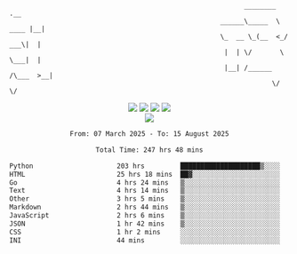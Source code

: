 ```
                                                           ________        .__ 
                                                     ______\_____  \  ____ |__|
                                                     \_  __ \_(__  <_/ ___\|  |
                                                      |  | \/       \  \___|  |
                                                      |__| /______  /\___  >__|
                                                                  \/     \/    
```

<div align="center">
  <img src="https://komarev.com/ghpvc/?username=r3ci&label=Profile%20views&color=000000&style=for-the-badge"/>
  <img src="https://img.shields.io/github/followers/R3CI?color=black&style=for-the-badge&logo=github&label=Follows"/>
  <img src="https://img.shields.io/github/stars/R3CI?color=black&style=for-the-badge&logo=github&label=Stars"/>
 
  <img src="https://github-widgetbox.vercel.app/api/profile?username=R3CI&data=followers,repositories,stars,commits&theme=rgb">
  <br>

  <img src="https://github-widgetbox.vercel.app/api/skills?languages=python,go,json&theme=rgb&includeNames=true">
  <br>
  
</p>

<!--START_SECTION:waka-->

```txt
From: 07 March 2025 - To: 15 August 2025

Total Time: 247 hrs 48 mins

Python                     203 hrs         ████████████████████▒░░░░   80.91 %
HTML                       25 hrs 18 mins  ██▓░░░░░░░░░░░░░░░░░░░░░░   10.09 %
Go                         4 hrs 24 mins   ▒░░░░░░░░░░░░░░░░░░░░░░░░   01.75 %
Text                       4 hrs 14 mins   ▒░░░░░░░░░░░░░░░░░░░░░░░░   01.69 %
Other                      3 hrs 5 mins    ▒░░░░░░░░░░░░░░░░░░░░░░░░   01.23 %
Markdown                   2 hrs 44 mins   ▒░░░░░░░░░░░░░░░░░░░░░░░░   01.10 %
JavaScript                 2 hrs 6 mins    ▒░░░░░░░░░░░░░░░░░░░░░░░░   00.84 %
JSON                       1 hr 42 mins    ▒░░░░░░░░░░░░░░░░░░░░░░░░   00.68 %
CSS                        1 hr 2 mins     ░░░░░░░░░░░░░░░░░░░░░░░░░   00.42 %
INI                        44 mins         ░░░░░░░░░░░░░░░░░░░░░░░░░   00.30 %
```

<!--END_SECTION:waka-->
